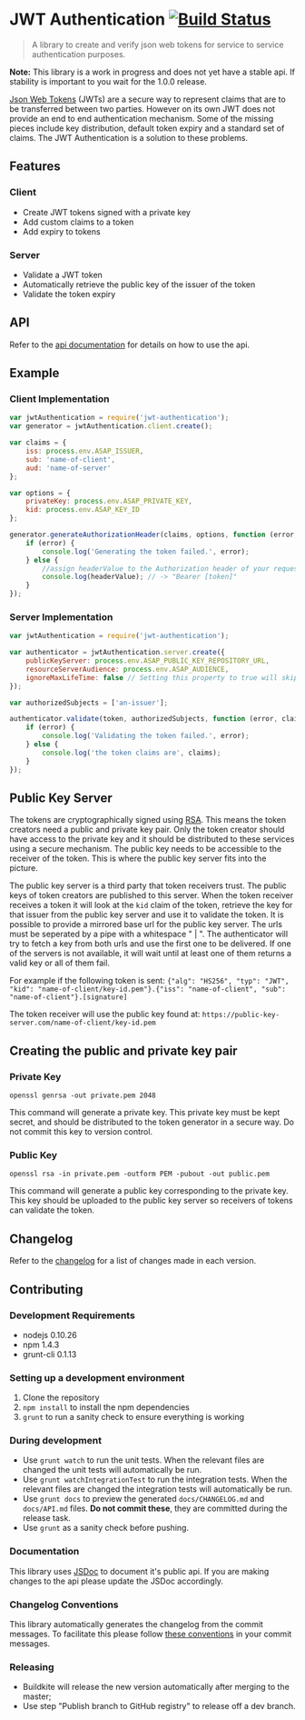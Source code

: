 # JWT Authentication [![Build Status](https://travis-ci.org/SafetyCulture/jwt-authentication.svg?branch=master)](https://travis-ci.org/SafetyCulture/jwt-authentication)

> A library to create and verify json web tokens for service to service authentication purposes.

**Note:** This library is a work in progress and does not yet have a stable api. If stability is important to you wait for the 1.0.0 release.

[Json Web Tokens](http://jwt.io/) (JWTs) are a secure way to represent claims that are to be transferred between two parties.
However on its own JWT does not provide an end to end authentication mechanism.
Some of the missing pieces include key distribution, default token expiry and a standard set of claims.
The JWT Authentication is a solution to these problems.

## Features

### Client

* Create JWT tokens signed with a private key
* Add custom claims to a token
* Add expiry to tokens

### Server

* Validate a JWT token
* Automatically retrieve the public key of the issuer of the token
* Validate the token expiry

## API

Refer to the [api documentation](https://bitbucket.org/atlassianlabs/jwt-authentication/src/master/docs/API.md) for details on how to use the api.

## Example

### Client Implementation

```javascript
var jwtAuthentication = require('jwt-authentication');
var generator = jwtAuthentication.client.create();

var claims = {
    iss: process.env.ASAP_ISSUER,
    sub: 'name-of-client',
    aud: 'name-of-server'
};

var options = {
    privateKey: process.env.ASAP_PRIVATE_KEY,
    kid: process.env.ASAP_KEY_ID
};

generator.generateAuthorizationHeader(claims, options, function (error, headerValue) {
    if (error) {
        console.log('Generating the token failed.', error);
    } else {
        //assign headerValue to the Authorization header of your request object
        console.log(headerValue); // -> "Bearer [token]"
    }
});
```

### Server Implementation

```javascript
var jwtAuthentication = require('jwt-authentication');

var authenticator = jwtAuthentication.server.create({
    publicKeyServer: process.env.ASAP_PUBLIC_KEY_REPOSITORY_URL,
    resourceServerAudience: process.env.ASAP_AUDIENCE,
    ignoreMaxLifeTime: false // Setting this property to true will skip the 1 hour max lifetime checks and make your server less secure. Do not include this if you are not sure what you are doing.
});

var authorizedSubjects = ['an-issuer'];

authenticator.validate(token, authorizedSubjects, function (error, claims) {
    if (error) {
        console.log('Validating the token failed.', error);
    } else {
        console.log('the token claims are', claims);
    }
});
```

## Public Key Server

The tokens are cryptographically signed using [RSA](http://en.wikipedia.org/wiki/RSA_%28cryptosystem%29). This means the token creators need a public and private key pair. Only the token creator should have access to the private key and it should be distributed to these services using a secure mechanism. The public key needs to be accessible to the receiver of the token. This is where the public key server fits into the picture.

The public key server is a third party that token receivers trust. The public keys of token creators are published to this server. When the token receiver receives a token it will look at the `kid` claim of the token, retrieve the key for that issuer from the public key server and use it to validate the token.
It is possible to provide a mirrored base url for the public key server. The urls must be seperated by a pipe with a whitespace " | ". The authenticator will try to fetch a key from both urls and use the first one to be delivered. If one of the servers is not available, it will wait until at least one of them returns a valid key or all of them fail.

For example if the following token is sent:
`{"alg": "HS256", "typ": "JWT", "kid": "name-of-client/key-id.pem"}.{"iss": "name-of-client", "sub": "name-of-client"}.[signature]`

The token receiver will use the public key found at:
`https://public-key-server.com/name-of-client/key-id.pem`

## Creating the public and private key pair

### Private Key

```cli
openssl genrsa -out private.pem 2048
```

This command will generate a private key. This private key must be kept secret, and should be distributed to the token generator in a secure way. Do not commit this key to version control.

### Public Key

```cli
openssl rsa -in private.pem -outform PEM -pubout -out public.pem
```

This command will generate a public key corresponding to the private key. This key should be uploaded to the public key server so receivers of tokens can validate the token.

## Changelog

Refer to the [changelog](https://bitbucket.org/atlassianlabs/jwt-authentication/src/master/docs/CHANGELOG.md) for a list of changes made in each version.

## Contributing

### Development Requirements

* nodejs 0.10.26
* npm 1.4.3
* grunt-cli 0.1.13

### Setting up a development environment

1. Clone the repository
1. `npm install` to install the npm dependencies
1. `grunt` to run a sanity check to ensure everything is working

### During development

* Use `grunt watch` to run the unit tests. When the relevant files are changed the unit tests will automatically be run.
* Use `grunt watchIntegrationTest` to run the integration tests. When the relevant files are changed the integration tests will automatically be run.
* Use `grunt docs` to preview the generated `docs/CHANGELOG.md` and `docs/API.md` files. **Do not commit these**, they are committed during the release task.
* Use `grunt` as a sanity check before pushing.

### Documentation

This library uses [JSDoc](http://usejsdoc.org/) to document it's public api. If you are making changes to the api please update the JSDoc accordingly.

### Changelog Conventions

This library automatically generates the changelog from the commit messages. To facilitate this please follow [these conventions](https://github.com/bcoe/conventional-changelog-standard/blob/master/convention.md) in your commit messages.

### Releasing

* Buildkite will release the new version automatically after merging to the master;
* Use step "Publish branch to GitHub registry" to release off a dev branch.

